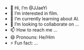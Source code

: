 - 👋 Hi, I’m @JJaeYi
- 👀 I’m interested in film.
- 🌱 I’m currently learning about AI.
- 💞️ I’m looking to collaborate on ...
- 📫 How to reach me ...
- 😄 Pronouns: He/Him
- ⚡ Fun fact: ...

<!---
JJaeYi/JJaeYi is a ✨ special ✨ repository because its `README.md` (this file) appears on your GitHub profile.
You can click the Preview link to take a look at your changes.
--->
